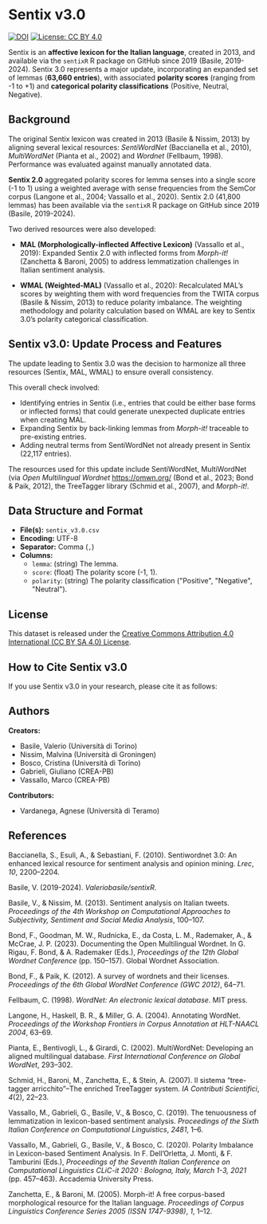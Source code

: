 # Sentix v3.0

[![DOI](https://zenodo.org/badge/DOI/YOUR_ZENODO_DOI.svg)](https://doi.org/YOUR_ZENODO_DOI) [![License: CC BY 4.0](https://img.shields.io/badge/License-CC%20BY%20SA%204.0-lightgrey.svg)](https://creativecommons.org/licenses/by-sa/4.0/)


Sentix is an **affective lexicon for the Italian language**, created in 2013, and available via the `sentixR` R package on GitHub since 2019 (Basile, 2019-2024). Sentix 3.0 represents a major update, incorporating an expanded set of lemmas (**63,660 entries**), with associated **polarity scores** (ranging from -1 to +1) and **categorical polarity classifications** (Positive, Neutral, Negative).

## Background

The original Sentix lexicon was created in 2013 (Basile & Nissim, 2013) by aligning several lexical resources: *SentiWordNet* (Baccianella et al., 2010), *MultiWordNet* (Pianta et al., 2002) and *Wordnet* (Fellbaum, 1998). Performance was evaluated against manually annotated data.

**Sentix 2.0** aggregated polarity scores for lemma senses into a single score (-1 to 1) using a weighted average with sense frequencies from the SemCor corpus (Langone et al., 2004; Vassallo et al., 2020). Sentix 2.0 (41,800 lemmas) has been available via the `sentixR` R package on GitHub since 2019 (Basile, 2019-2024).

Two derived resources were also developed:

- **MAL (Morphologically-inflected Affective Lexicon)** (Vassallo et al., 2019): Expanded Sentix 2.0 with inflected forms from *Morph-it!* (Zanchetta & Baroni, 2005) to address lemmatization challenges in Italian sentiment analysis.

- **WMAL (Weighted-MAL)** (Vassallo et al., 2020): Recalculated MAL’s scores by weighting them with word frequencies from the TWITA corpus (Basile & Nissim, 2013) to reduce polarity imbalance. The weighting methodology and polarity calculation based on WMAL are key to Sentix 3.0’s polarity categorical classification.

## Sentix v3.0: Update Process and Features

The update leading to Sentix 3.0 was the decision to harmonize all three resources (Sentix, MAL, WMAL) to ensure overall consistency.

This overall check involved:
* Identifying entries in Sentix (i.e., entries that could be either base forms or inflected forms) that could generate unexpected duplicate entries when creating MAL.
* Expanding Sentix by back-linking lemmas from *Morph-it!* traceable to pre-existing entries.
* Adding neutral terms from SentiWordNet not already present in Sentix (22,117 entries).

The resources used for this update include SentiWordNet, MultiWordNet (via *Open Multilingual Wordnet* <https://omwn.org/> (Bond et al., 2023; Bond & Paik, 2012), the TreeTagger library (Schmid et al., 2007), and *Morph-it!*.

## Data Structure and Format

* **File(s):** `sentix_v3.0.csv`
* **Encoding:** UTF-8
* **Separator:** Comma (`,`)
* **Columns:**
    * `lemma`: (string) The lemma.
    * `score`: (float) The polarity score (-1, 1).
    * `polarity`: (string) The polarity classification ("Positive", "Negative", "Neutral").


## License

This dataset is released under the [Creative Commons Attribution 4.0 International (CC BY SA 4.0) License](https://creativecommons.org/licenses/by-sa/4.0/).

## How to Cite Sentix v3.0

If you use Sentix v3.0 in your research, please cite it as follows:



## Authors 

**Creators:**
* Basile, Valerio (Università di Torino)
* Nissim, Malvina (Università di Groningen)
* Bosco, Cristina (Università di Torino)
* Gabrieli, Giuliano (CREA-PB)
* Vassallo, Marco (CREA-PB)

**Contributors:**
* Vardanega, Agnese (Università di Teramo)



## References

Baccianella, S., Esuli, A., & Sebastiani, F. (2010). Sentiwordnet 3.0: An enhanced lexical resource for sentiment analysis and opinion mining. *Lrec*, *10*, 2200–2204.

Basile, V. (2019-2024). *Valeriobasile/sentixR*.

Basile, V., & Nissim, M. (2013). Sentiment analysis on Italian tweets. *Proceedings of the 4th Workshop on Computational Approaches to Subjectivity, Sentiment and Social Media Analysis*, 100–107.

Bond, F., Goodman, M. W., Rudnicka, E., da Costa, L. M., Rademaker, A., & McCrae, J. P. (2023). Documenting the Open Multilingual Wordnet. In G. Rigau, F. Bond, & A. Rademaker (Eds.), *Proceedings of the 12th Global Wordnet Conference* (pp. 150–157). Global Wordnet Association.

Bond, F., & Paik, K. (2012). A survey of wordnets and their licenses. *Proceedings of the 6th Global WordNet Conference (GWC 2012)*, 64–71.

Fellbaum, C. (1998). *WordNet: An electronic lexical database*. MIT press.

Langone, H., Haskell, B. R., & Miller, G. A. (2004). Annotating WordNet. *Proceedings of the Workshop Frontiers in Corpus Annotation at HLT-NAACL 2004*, 63–69.

Pianta, E., Bentivogli, L., & Girardi, C. (2002). MultiWordNet: Developing an aligned multilingual database. *First International Conference on Global WordNet*, 293–302.

Schmid, H., Baroni, M., Zanchetta, E., & Stein, A. (2007). Il sistema “tree-tagger arricchito”–The enriched TreeTagger system. *IA Contributi Scientifici*, *4*(2), 22–23.

Vassallo, M., Gabrieli, G., Basile, V., & Bosco, C. (2019). The tenuousness of lemmatization in lexicon-based sentiment analysis. *Proceedings of the Sixth Italian Conference on Computational Linguistics*, *2481*, 1–6.

Vassallo, M., Gabrieli, G., Basile, V., & Bosco, C. (2020). Polarity Imbalance in Lexicon-based Sentiment Analysis. In F. Dell’Orletta, J. Monti, & F. Tamburini (Eds.), *Proceedings of the Seventh Italian Conference on Computational Linguistics CLiC-it 2020 : Bologna, Italy, March 1-3, 2021* (pp. 457–463). Accademia University Press.

Zanchetta, E., & Baroni, M. (2005). Morph-it! A free corpus-based morphological resource for the Italian language. *Proceedings of Corpus Linguistics Conference Series 2005 (ISSN 1747-9398)*, *1*, 1–12.


